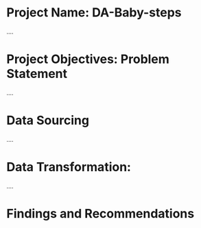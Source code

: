 # Project Name: DA-Baby-steps


....
# Project Objectives: Problem Statement


....
# Data Sourcing


....
# Data Transformation:


....
# Findings and Recommendations

